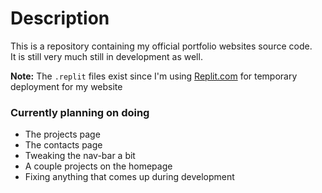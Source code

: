 # Description
This is a repository containing my official portfolio websites source code.\
It is still very much still in development as well.

**Note:** The `.replit` files exist since I'm using [Replit.com](https://replit.com/~) for temporary deployment for my website

### Currently planning on doing
- The projects page
- The contacts page
- Tweaking the nav-bar a bit
- A couple projects on the homepage
- Fixing anything that comes up during development
